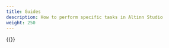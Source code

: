 ```yaml
---
title: Guides
description: How to perform specific tasks in Altinn Studio
weight: 250
---
```


{{<children />}}